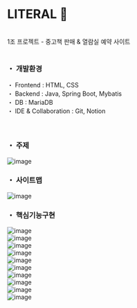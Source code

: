 
# LITERAL 📖
<br>
1조 프로젝트 - 중고책 판매 &amp; 열람실 예약 사이트
<br>
<br>

### ・ 개발환경
・ Frontend : HTML, CSS<br>
・ Backend : Java, Spring Boot, Mybatis<br>
・ DB : MariaDB<br>
・ IDE & Collaboration : Git, Notion<br>
<br>
<br>
### ・ 주제
![image](https://github.com/user-attachments/assets/95b67a1a-5c2e-4970-99bb-5a4e10084e4d)
<br>
### ・ 사이트맵
![image](https://github.com/user-attachments/assets/1479f9e9-ec8a-461b-9c44-c9afc614f2d9)
<br>
### ・ 핵심기능구현
![image](https://github.com/user-attachments/assets/ec564f32-6cf6-4283-94be-18f60ffaebb8)
<br>
![image](https://github.com/user-attachments/assets/9919fd21-3bcd-439b-ba29-982e1a9e9edf)
<br>
![image](https://github.com/user-attachments/assets/1f0e279e-db7d-4fc4-9bf1-36c684a8fa86)
<br>
![image](https://github.com/user-attachments/assets/e1fd4d58-0877-4857-88e4-7457f29309fd)
<br>
![image](https://github.com/user-attachments/assets/86683af7-3410-4117-a7bf-83ccdff08902)
<br>
![image](https://github.com/user-attachments/assets/21a7943d-6e91-4fa3-9da9-cb73c7aac38f)
<br>
![image](https://github.com/user-attachments/assets/ce74f237-3577-40fb-afbb-9379cdd11f41)
<br>
![image](https://github.com/user-attachments/assets/f509303f-7b83-4beb-a0db-67c8d3e48161)
<br>
![image](https://github.com/user-attachments/assets/42de639e-858f-4797-acc7-a186d2c3753a)
<br>
![image](https://github.com/user-attachments/assets/039927b8-f04c-4ebe-8882-63fe0eedd783)
<br>



